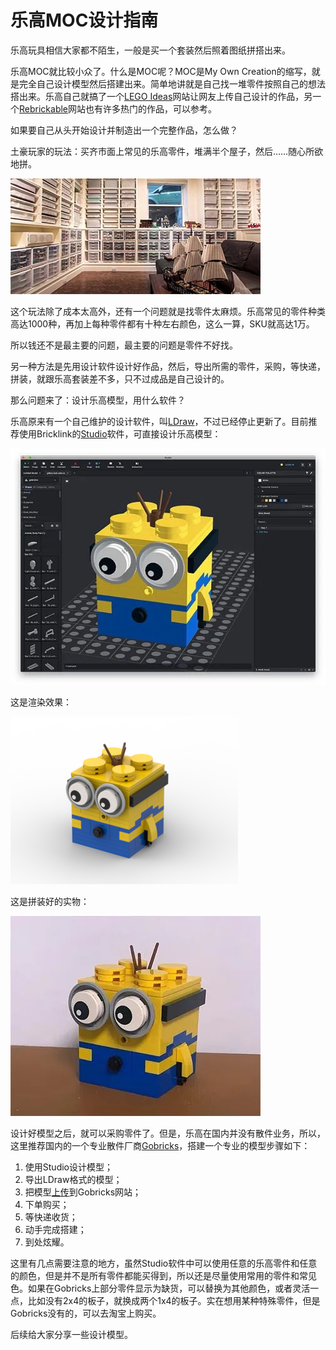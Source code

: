 # 乐高MOC设计指南

乐高玩具相信大家都不陌生，一般是买一个套装然后照着图纸拼搭出来。

乐高MOC就比较小众了。什么是MOC呢？MOC是My Own Creation的缩写，就是完全自己设计模型然后搭建出来。简单地讲就是自己找一堆零件按照自己的想法搭出来。乐高自己就搞了一个[LEGO Ideas](https://ideas.lego.com/search/global_search/ideas)网站让网友上传自己设计的作品，另一个[Rebrickable](https://rebrickable.com/mocs/)网站也有许多热门的作品，可以参考。

如果要自己从头开始设计并制造出一个完整作品，怎么做？

土豪玩家的玩法：买齐市面上常见的乐高零件，堆满半个屋子，然后……随心所欲地拼。

![lego](tuhao.jpg)

这个玩法除了成本太高外，还有一个问题就是找零件太麻烦。乐高常见的零件种类高达1000种，再加上每种零件都有十种左右颜色，这么一算，SKU就高达1万。

所以钱还不是最主要的问题，最主要的问题是零件不好找。

另一种方法是先用设计软件设计好作品，然后，导出所需的零件，采购，等快递，拼装，就跟乐高套装差不多，只不过成品是自己设计的。

那么问题来了：设计乐高模型，用什么软件？

乐高原来有一个自己维护的设计软件，叫[LDraw](https://www.ldraw.org/)，不过已经停止更新了。目前推荐使用Bricklink的[Studio](https://www.bricklink.com/v3/studio/download.page)软件，可直接设计乐高模型：

![design](design.jpg)

这是渲染效果：

![render](render.png)

这是拼装好的实物：

![actual](real.jpg)

设计好模型之后，就可以采购零件了。但是，乐高在国内并没有散件业务，所以，这里推荐国内的一个专业散件厂商[Gobricks](https://gobricks.cn/)，搭建一个专业的模型步骤如下：

1. 使用Studio设计模型；
2. 导出LDraw格式的模型；
3. 把模型[上传](https://gobricks.cn/#/toolkit)到Gobricks网站；
4. 下单购买；
5. 等快递收货；
6. 动手完成搭建；
7. 到处炫耀。

这里有几点需要注意的地方，虽然Studio软件中可以使用任意的乐高零件和任意的颜色，但是并不是所有零件都能买得到，所以还是尽量使用常用的零件和常见色。如果在Gobricks上部分零件显示为缺货，可以替换为其他颜色，或者灵活一点，比如没有2x4的板子，就换成两个1x4的板子。实在想用某种特殊零件，但是Gobricks没有的，可以去淘宝上购买。

后续给大家分享一些设计模型。
